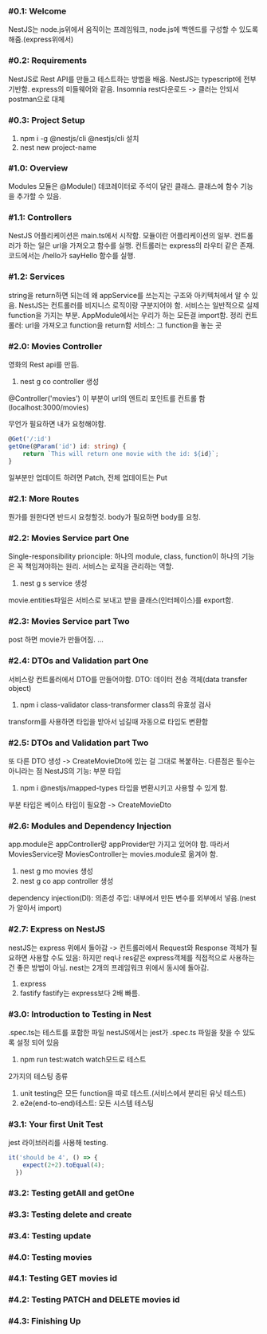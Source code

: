 ### #0.1: Welcome
NestJS는 node.js위에서 움직이는 프레임워크, node.js에 백엔드를 구성할 수 있도록 해줌.(express위에서)

### #0.2: Requirements
NestJS로 Rest API를 만들고 테스트하는 방법을 배움. NestJS는 typescript에 전부 기반함. express의 미들웨어와 같음.
Insomnia rest다운로드 -> 클러는 안되서 postman으로 대체
### #0.3: Project Setup
1. npm i -g @nestjs/cli
@nestjs/cli 설치
2. nest new project-name

### #1.0: Overview
Modules
모듈은 @Module() 데코레이터로 주석이 달린 클래스. 클래스에 함수 기능을 추가할 수 있음.

### #1.1: Controllers
NestJS 어플리케이션은 main.ts에서 시작함. 모듈이란 어플리케이션의 일부. 컨트롤러가 하는 일은 url을 가져오고 함수를 실행. 컨트롤러는 express의 라우터 같은 존재. 코드에서는 /hello가 sayHello 함수를 실행.

### #1.2: Services
string을 return하면 되는데 왜 appService를 쓰는지는 구조와 아키텍처에서 알 수 있음. NestJS는 컨트롤러를 비지니스 로직이랑 구분지어야 함. 서비스는 일반적으로 실제 function을 가지는 부분. AppModule에서는 우리가 하는 모든걸 import함.
정리
컨트롤러: url을 가져오고 function을 return함
서비스: 그 function을 놓는 곳

### #2.0: Movies Controller
영화의 Rest api를 만듬.
1. nest g co
controller 생성

@Controller('movies')
이 부분이 url의 엔트리 포인트를 컨트롤 함 (localhost:3000/movies)

무언가 필요하면 내가 요청해야함.
```typescript
@Get('/:id')
getOne(@Param('id') id: string) {
    return `This will return one movie with the id: ${id}`;
}
```
일부분만 업데이트 하려면 Patch, 전체 업데이트는 Put

### #2.1: More Routes
뭔가를 원한다면 반드시 요청할것.
body가 필요하면 body를 요청.

### #2.2: Movies Service part One
Single-responsibility prionciple: 하나의 module, class, function이 하나의 기능은 꼭 책임져야하는 원리.
서비스는 로직을 관리하는 역할.
1. nest g s
service 생성

movie.entities파일은 서비스로 보내고 받을 클래스(인터페이스)를 export함.

### #2.3: Movies Service part Two
post 하면 movie가 만들어짐.
...

### #2.4: DTOs and Validation part One
서비스랑 컨트롤러에서 DTO를 만들어야함.
DTO: 데이터 전송 객체(data transfer object)

1. npm i class-validator class-transformer
class의 유효성 검사

transform를 사용하면 타입을 받아서 넘길때 자동으로 타입도 변환함

### #2.5: DTOs and Validation part Two
또 다른 DTO 생성 -> CreateMovieDto에 있는 걸 그대로 복붙하는.
다른점은 필수는 아니라는 점
NestJS의 기능: 부분 타입

1. npm i @nestjs/mapped-types
타입을 변환시키고 사용할 수 있게 함.

부분 타입은 베이스 타입이 필요함 -> CreateMovieDto

### #2.6: Modules and Dependency Injection
app.module은 appController랑 appProvider만 가지고 있어야 함.
따라서 MoviesService랑 MoviesController는 movies.module로 옮겨야 함.
1. nest g mo
movies 생성
2. nest g co
app controller 생성

dependency injection(DI): 의존성 주입: 내부에서 만든 변수를 외부에서 넣음.(nest가 알아서 import)

### #2.7: Express on NestJS
nestJS는 express 위에서 돌아감 -> 컨트롤러에서 Request와 Response 객체가 필요하면 사용할 수도 있음: 하지만 req나 res같은 express객체를 직접적으로 사용하는건 좋은 방법이 아님.
nest는 2개의 프레임워크 위에서 동시에 돌아감.
1. express
2. fastify
fastify는 express보다 2배 빠름.

### #3.0: Introduction to Testing in Nest
.spec.ts는 테스트를 포함한 파일
nestJS에서는 jest가 .spec.ts 파일을 찾을 수 있도록 설정 되어 있음
1. npm run test:watch
watch모드로 테스트

2가지의 테스팅 종류
1. unit testing은 모든 function을 따로 테스트.(서비스에서 분리된 유닛 테스트)
2. e2e(end-to-end)테스트: 모든 시스템 테스팅

### #3.1: Your first Unit Test
jest 라이브러리를 사용해 testing.
```typescript
it('should be 4', () => {
    expect(2+2).toEqual(4);
  })
```

### #3.2: Testing getAll and getOne
### #3.3: Testing delete and create
### #3.4: Testing update
### #4.0: Testing movies
### #4.1: Testing GET movies id
### #4.2: Testing PATCH and DELETE movies id
### #4.3: Finishing Up